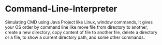 # Command-Line-Interpreter
Simulating CMD using Java Project like Linux, window commands, it gives your OS order by command line like move file from directory  to another, create a new directory, copy content of file to another file, delete a directory or a file, to show a current directory path, and some other commands.
